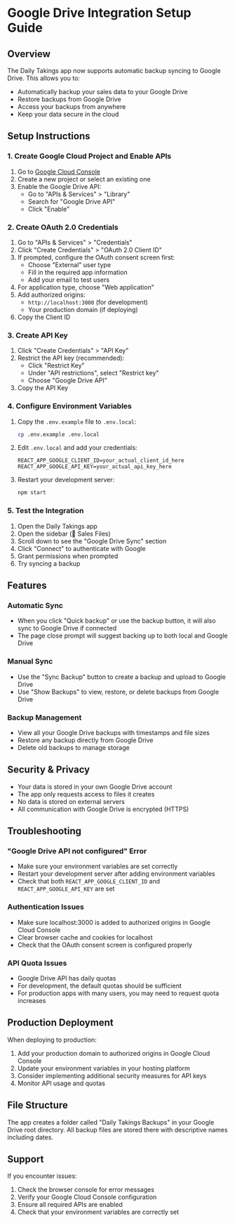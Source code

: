 # Google Drive Integration Setup Guide

## Overview
The Daily Takings app now supports automatic backup syncing to Google Drive. This allows you to:
- Automatically backup your sales data to your Google Drive
- Restore backups from Google Drive
- Access your backups from anywhere
- Keep your data secure in the cloud

## Setup Instructions

### 1. Create Google Cloud Project and Enable APIs

1. Go to [Google Cloud Console](https://console.cloud.google.com/)
2. Create a new project or select an existing one
3. Enable the Google Drive API:
   - Go to "APIs & Services" > "Library"
   - Search for "Google Drive API"
   - Click "Enable"

### 2. Create OAuth 2.0 Credentials

1. Go to "APIs & Services" > "Credentials"
2. Click "Create Credentials" > "OAuth 2.0 Client ID"
3. If prompted, configure the OAuth consent screen first:
   - Choose "External" user type
   - Fill in the required app information
   - Add your email to test users
4. For application type, choose "Web application"
5. Add authorized origins:
   - `http://localhost:3000` (for development)
   - Your production domain (if deploying)
6. Copy the Client ID

### 3. Create API Key

1. Click "Create Credentials" > "API Key"
2. Restrict the API key (recommended):
   - Click "Restrict Key"
   - Under "API restrictions", select "Restrict key"
   - Choose "Google Drive API"
3. Copy the API Key

### 4. Configure Environment Variables

1. Copy the `.env.example` file to `.env.local`:
   ```bash
   cp .env.example .env.local
   ```

2. Edit `.env.local` and add your credentials:
   ```
   REACT_APP_GOOGLE_CLIENT_ID=your_actual_client_id_here
   REACT_APP_GOOGLE_API_KEY=your_actual_api_key_here
   ```

3. Restart your development server:
   ```bash
   npm start
   ```

### 5. Test the Integration

1. Open the Daily Takings app
2. Open the sidebar (📁 Sales Files)
3. Scroll down to see the "Google Drive Sync" section
4. Click "Connect" to authenticate with Google
5. Grant permissions when prompted
6. Try syncing a backup

## Features

### Automatic Sync
- When you click "Quick backup" or use the backup button, it will also sync to Google Drive if connected
- The page close prompt will suggest backing up to both local and Google Drive

### Manual Sync
- Use the "Sync Backup" button to create a backup and upload to Google Drive
- Use "Show Backups" to view, restore, or delete backups from Google Drive

### Backup Management
- View all your Google Drive backups with timestamps and file sizes
- Restore any backup directly from Google Drive
- Delete old backups to manage storage

## Security & Privacy

- Your data is stored in your own Google Drive account
- The app only requests access to files it creates
- No data is stored on external servers
- All communication with Google Drive is encrypted (HTTPS)

## Troubleshooting

### "Google Drive API not configured" Error
- Make sure your environment variables are set correctly
- Restart your development server after adding environment variables
- Check that both `REACT_APP_GOOGLE_CLIENT_ID` and `REACT_APP_GOOGLE_API_KEY` are set

### Authentication Issues
- Make sure localhost:3000 is added to authorized origins in Google Cloud Console
- Clear browser cache and cookies for localhost
- Check that the OAuth consent screen is configured properly

### API Quota Issues
- Google Drive API has daily quotas
- For development, the default quotas should be sufficient
- For production apps with many users, you may need to request quota increases

## Production Deployment

When deploying to production:

1. Add your production domain to authorized origins in Google Cloud Console
2. Update your environment variables in your hosting platform
3. Consider implementing additional security measures for API keys
4. Monitor API usage and quotas

## File Structure

The app creates a folder called "Daily Takings Backups" in your Google Drive root directory. All backup files are stored there with descriptive names including dates.

## Support

If you encounter issues:
1. Check the browser console for error messages
2. Verify your Google Cloud Console configuration
3. Ensure all required APIs are enabled
4. Check that your environment variables are correctly set